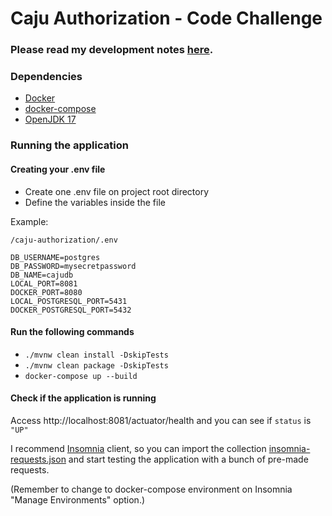 # Caju Authorization - Code Challenge

### Please read my development notes [here](developer-diary.md).

### Dependencies
- [Docker](https://www.docker.com/)
- [docker-compose](https://docs.docker.com/compose/)
- [OpenJDK 17](https://openjdk.org/projects/jdk/17/)

### Running the application

#### Creating your .env file
- Create one .env file on project root directory
- Define the variables inside the file

Example:

`/caju-authorization/.env`
```
DB_USERNAME=postgres
DB_PASSWORD=mysecretpassword
DB_NAME=cajudb
LOCAL_PORT=8081
DOCKER_PORT=8080
LOCAL_POSTGRESQL_PORT=5431
DOCKER_POSTGRESQL_PORT=5432
```

#### Run the following commands
- `./mvnw clean install -DskipTests`
- `./mvnw clean package -DskipTests`
- `docker-compose up --build`

#### Check if the application is running
Access http://localhost:8081/actuator/health and you can see if `status` is `"UP"`

I recommend [Insomnia](https://docs.insomnia.rest/) client, so you can import the collection [insomnia-requests.json](insomnia-requests.json) and start testing the application with a bunch of pre-made requests.

(Remember to change to docker-compose environment on Insomnia "Manage Environments" option.)
